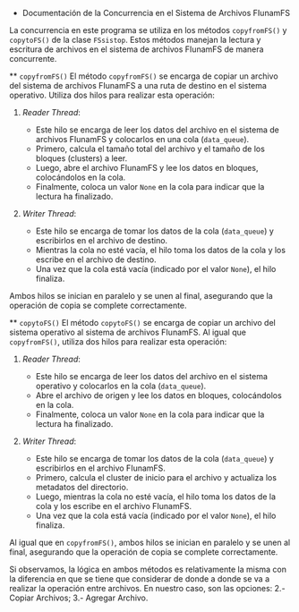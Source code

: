 * Documentación de la Concurrencia en el Sistema de Archivos FIunamFS

La concurrencia en este programa se utiliza en los métodos `copyfromFS()` y `copytoFS()` de la clase `FSsistop`. Estos métodos manejan la lectura y escritura de archivos en el sistema de archivos FIunamFS de manera concurrente.

** `copyfromFS()`
El método `copyfromFS()` se encarga de copiar un archivo del sistema de archivos FIunamFS a una ruta de destino en el sistema operativo. Utiliza dos hilos para realizar esta operación:

1. *Reader Thread*:
   - Este hilo se encarga de leer los datos del archivo en el sistema de archivos FIunamFS y colocarlos en una cola (`data_queue`).
   - Primero, calcula el tamaño total del archivo y el tamaño de los bloques (clusters) a leer.
   - Luego, abre el archivo FIunamFS y lee los datos en bloques, colocándolos en la cola.
   - Finalmente, coloca un valor `None` en la cola para indicar que la lectura ha finalizado.

2. *Writer Thread*:
   - Este hilo se encarga de tomar los datos de la cola (`data_queue`) y escribirlos en el archivo de destino.
   - Mientras la cola no esté vacía, el hilo toma los datos de la cola y los escribe en el archivo de destino.
   - Una vez que la cola está vacía (indicado por el valor `None`), el hilo finaliza.

Ambos hilos se inician en paralelo y se unen al final, asegurando que la operación de copia se complete correctamente.

** `copytoFS()`
El método `copytoFS()` se encarga de copiar un archivo del sistema operativo al sistema de archivos FIunamFS. Al igual que `copyfromFS()`, utiliza dos hilos para realizar esta operación:

1. *Reader Thread*:
   - Este hilo se encarga de leer los datos del archivo en el sistema operativo y colocarlos en la cola (`data_queue`).
   - Abre el archivo de origen y lee los datos en bloques, colocándolos en la cola.
   - Finalmente, coloca un valor `None` en la cola para indicar que la lectura ha finalizado.

2. *Writer Thread*:
   - Este hilo se encarga de tomar los datos de la cola (`data_queue`) y escribirlos en el archivo FIunamFS.
   - Primero, calcula el cluster de inicio para el archivo y actualiza los metadatos del directorio.
   - Luego, mientras la cola no esté vacía, el hilo toma los datos de la cola y los escribe en el archivo FIunamFS.
   - Una vez que la cola está vacía (indicado por el valor `None`), el hilo finaliza.

Al igual que en `copyfromFS()`, ambos hilos se inician en paralelo y se unen al final, asegurando que la operación de copia se complete correctamente.

Si observamos, la lógica en ambos métodos es relativamente la misma con la diferencia en que se tiene que considerar de donde a donde se va a realizar la operación entre archivos. 
En nuestro caso, son las opciones:
    2.- Copiar Archivos;
    3.- Agregar Archivo.